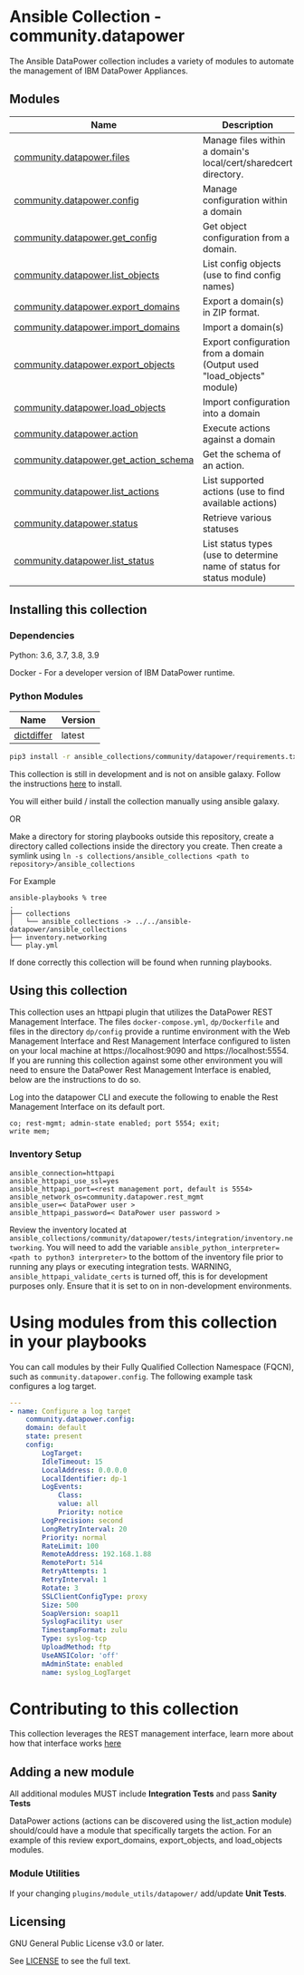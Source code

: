 # Ansible Collection - community.datapower

The Ansible DataPower collection includes a variety of modules to automate
the management of IBM DataPower Appliances.


## Modules
Name | Description
--- | ---
[community.datapower.files]()|Manage files within a domain's local/cert/sharedcert directory.
[community.datapower.config]()|Manage configuration within a domain
[community.datapower.get_config]()|Get object configuration from a domain.
[community.datapower.list_objects]()|List config objects (use to find config names)
[community.datapower.export_domains]()|Export a domain(s) in ZIP format.
[community.datapower.import_domains]()|Import a domain(s)
[community.datapower.export_objects]()|Export configuration from a domain (Output used "load_objects" module)
[community.datapower.load_objects]()|Import configuration into a domain
[community.datapower.action]()|Execute actions against a domain
[community.datapower.get_action_schema]()|Get the schema of an action.
[community.datapower.list_actions]()|List supported actions (use to find available actions)
[community.datapower.status]()|Retrieve various statuses
[community.datapower.list_status]()|List status types (use to determine name of status for status module)


## Installing this collection

### Dependencies
Python: 3.6, 3.7, 3.8, 3.9

Docker - For a developer version of IBM DataPower runtime.

### Python Modules
Name | Version
--- | ---
[dictdiffer](https://github.com/inveniosoftware/dictdiffer)| latest

```bash
pip3 install -r ansible_collections/community/datapower/requirements.txt
```

This collection is still in development and is not on ansible galaxy.  Follow the instructions [here](https://cn-ansibledoc.readthedocs.io/zh_CN/latest/user_guide/collections_using.html) to install.

You will either build / install the collection manually using ansible galaxy.

OR

Make a directory for storing playbooks outside this repository, create a directory called collections inside the directory you create.  Then create a symlink using `ln -s collections/ansible_collections <path to repository>/ansible_collections`

For Example
 ```
ansible-playbooks % tree
.
├── collections
│   └── ansible_collections -> ../../ansible-datapower/ansible_collections
├── inventory.networking
└── play.yml
 ```
If done correctly this collection will be found when running playbooks.

## Using this collection
This collection uses an httpapi plugin that utilizes the DataPower REST Management Interface.  The files `docker-compose.yml`,  `dp/Dockerfile` and files in the directory `dp/config` provide a runtime environment with the Web Management Interface and Rest Management Interface configured to listen on your local machine at https://localhost:9090 and https://localhost:5554.  If you are running this collection against some other environment you will need to ensure the DataPower Rest Management Interface is enabled, below are the instructions to do so.

Log into the datapower CLI and execute the following to enable the Rest Management Interface on its default port.
```
co; rest-mgmt; admin-state enabled; port 5554; exit;
write mem;
```
### Inventory Setup

```
ansible_connection=httpapi
ansible_httpapi_use_ssl=yes
ansible_httpapi_port=<rest management port, default is 5554>
ansible_network_os=community.datapower.rest_mgmt
ansible_user=< DataPower user >
ansible_httpapi_password=< DataPower user password >
```
Review the inventory located at `ansible_collections/community/datapower/tests/integration/inventory.networking`.  You will need to add the variable `ansible_python_interpreter=<path to python3 interpreter>` to the bottom of the inventory file prior to running any plays or executing integration tests.  WARNING, `ansible_httpapi_validate_certs` is turned off, this is for development purposes only.  Ensure that it is set to on in non-development environments.

# Using modules from this collection in your playbooks

You can call modules by their Fully Qualified Collection Namespace (FQCN), such as `community.datapower.config`.
The following example task configures a log target.

```yaml
---
- name: Configure a log target
    community.datapower.config:
    domain: default
    state: present
    config:
        LogTarget:
        IdleTimeout: 15
        LocalAddress: 0.0.0.0
        LocalIdentifier: dp-1
        LogEvents:
            Class:
            value: all
            Priority: notice
        LogPrecision: second
        LongRetryInterval: 20
        Priority: normal
        RateLimit: 100
        RemoteAddress: 192.168.1.88
        RemotePort: 514
        RetryAttempts: 1
        RetryInterval: 1
        Rotate: 3
        SSLClientConfigType: proxy
        Size: 500
        SoapVersion: soap11
        SyslogFacility: user
        TimestampFormat: zulu
        Type: syslog-tcp
        UploadMethod: ftp
        UseANSIColor: 'off'
        mAdminState: enabled
        name: syslog_LogTarget
```

# Contributing to this collection
This collection leverages the REST management interface, learn more about how that interface works [here](https://www.ibm.com/support/pages/part-1-introduction-rest-management-interface-and-status-monitoring)

## Adding a new module

All additional modules MUST include **Integration Tests** and pass **Sanity Tests**

DataPower actions (actions can be discovered using the list_action module) should/could have a module that specifically targets the action.  For an example of this review export_domains, export_objects, and load_objects modules.

### Module Utilities

If your changing `plugins/module_utils/datapower/` add/update **Unit Tests**.

## Licensing

GNU General Public License v3.0 or later.

See [LICENSE](https://www.gnu.org/licenses/gpl-3.0.txt) to see the full text.